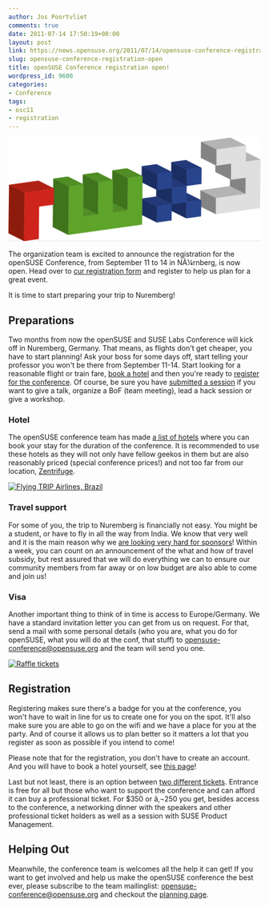 ```yaml
---
author: Jos Poortvliet
comments: true
date: 2011-07-14 17:50:19+00:00
layout: post
link: https://news.opensuse.org/2011/07/14/opensuse-conference-registration-open/
slug: opensuse-conference-registration-open
title: openSUSE Conference registration open!
wordpress_id: 9600
categories:
- Conference
tags:
- osc11
- registration
---
```


[![rwx3 logo](/wp-content/uploads/2011/07/rwx3b.png)](http://news.opensuse.org/2011/07/13/opensuse-and-rw-sessions-the-workshop/rwx3b/)

The organization team is excited to announce the registration for the openSUSE Conference, from September 11 to 14 in NÃ¼rnberg, is now open. Head over to [cur registration form](http://conference.opensuse.org/indico/confRegistrationFormDisplay.py?confId=2) and register to help us plan for a great event.

It is time to start preparing your trip to Nuremberg!

<!-- more -->


## Preparations


Two months from now the openSUSE and SUSE Labs Conference will kick off in Nuremberg, Germany. That means, as flights don't get cheaper, you have to start planning! Ask your boss for some days off, start telling your professor you won't be there from September 11-14. Start looking for a reasonable flight or train fare, [book a hotel](http://en.opensuse.org/openSUSE:Conference_hotels) and then you're ready to [register for the conference](http://conference.opensuse.org/indico/confRegistrationFormDisplay.py?confId=2). Of course, be sure you have [submitted a session](news.opensuse.org/2011/05/16/opensuse-conference-2011-to-be-creative-and-open/) if you want to give a talk, organize a BoF (team meeting), lead a hack session or give a workshop.


### Hotel


The openSUSE conference team has made [a list of hotels](http://en.opensuse.org/openSUSE:Conference_hotels) where you can book your stay for the duration of the conference. It is recommended to use these hotels as they will not only have fellow geekos in them but are also reasonably priced (special conference prices!) and not too far from our location, [Zentrifuge](http://en.opensuse.org/openSUSE:Conference_Location_Zentrifuge).

[![Flying TRIP Airlines, Brazil](http://farm6.static.flickr.com/5049/5332366919_b3600dabcb_m.jpg)](http://www.flickr.com/photos/jorgebrazil/5332366919/)


### Travel support


For some of you, the trip to Nuremberg is financially not easy. You might be a student, or have to fly in all the way from India. We know that very well and it is the main reason why we [are looking very hard for sponsors](http://news.opensuse.org/2011/06/08/opensuse-conference-looking-for-sponsors/)! Within a week, you can count on an announcement of the what and how of travel subsidy, but rest assured that we will do everything we can to ensure our community members from far away or on low budget are also able to come and join us!


### Visa


Another important thing to think of in time is access to Europe/Germany. We have a standard invitation letter you can get from us on request. For that, send a mail with some personal details (who you are, what you do for openSUSE, what you will do at the conf, that stuff) to [opensuse-conference@opensuse.org](mailto:opensuse-conference@opensuse.org) and the team will send you one.

[![Raffle tickets](http://farm5.static.flickr.com/4016/4318605890_e2f2de9ea1_m.jpg)](http://www.flickr.com/photos/howardlake/4318605890/)


## Registration


Registering makes sure there's a badge for you at the conference, you won't have to wait in line for us to create one for you on the spot. It'll also make sure you are able to go on the wifi and we have a place for you at the party. And of course it allows us to plan better so it matters a lot that you register as soon as possible if you intend to come!

Please note that for the registration, you don't have to create an account. And you will have to book a hotel yourself, see [this page](http://en.opensuse.org/openSUSE:Conference_hotels)!

Last but not least, there is an option between [two different tickets](http://en.opensuse.org/openSUSE:Professional_conf_ticket). Entrance is free for all but those who want to support the conference and can afford it can buy a professional ticket. For $350 or â‚¬250 you get, besides access to the conference, a networking dinner with the speakers and other professional ticket holders as well as a session with SUSE Product Management.


## Helping Out


Meanwhile, the conference team is welcomes all the help it can get! If you want to get involved and help us make the openSUSE conference the best ever, please subscribe to the team mailinglist: [opensuse-conference@opensuse.org](mailto:opensuse-conference+subscribe@opensuse.org) and checkout the [planning page](http://en.opensuse.org/openSUSE:Conference_Planning_2011).
